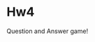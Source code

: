 # Hw4
Question and Answer game!


<!--PSEUDO CODE-->

<!--I am making an interactive question and answer game.

Therefore, I will need buttons. I will need classes and ID's for the use of CSS 

I need a start button I need a "next" button (shuffle?) 

I will need a card  I will need hide classes> I will need containers

Obviously, JavaScript, so i will need to connect JS/CSS to the index.
I need to make classes for targeting via JS

Make sure i update regularly with Git.

I want to use border-ratio for the card/buttons in the css.

Differnt colors for the correct answers. and red for the wrong answers.

I need different questions!
maybe four or five questions-right answers and wrong-answers

so.. I need IF/Else statments in JS to cycle the questions.

probably I need a header...

reset padding and margins...
font family maybe from google...


MAKE Varibles-try using const and let..they are similare to class/ID in usage...
will be using document.getElementById.on.("click", (event))

I will need eventListeners.on("click")

lots of DIVs

use Semantic HTML where available-header,-footer, Section, 